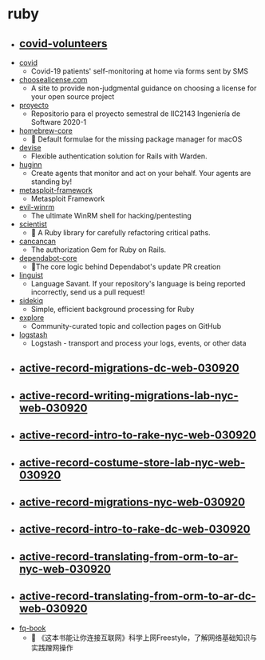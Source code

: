 # ruby
- [covid-volunteers](https://github.com/sradu/covid-volunteers)
  - 
- [covid](https://github.com/lifen-labs/covid)
  - Covid-19 patients' self-monitoring at home via forms sent by SMS
- [choosealicense.com](https://github.com/github/choosealicense.com)
  - A site to provide non-judgmental guidance on choosing a license for your open source project
- [proyecto](https://github.com/IIC2143-2020-1/proyecto)
  - Repositorio para el proyecto semestral de IIC2143 Ingeniería de Software 2020-1
- [homebrew-core](https://github.com/Homebrew/homebrew-core)
  - 🍻 Default formulae for the missing package manager for macOS
- [devise](https://github.com/heartcombo/devise)
  - Flexible authentication solution for Rails with Warden.
- [huginn](https://github.com/huginn/huginn)
  - Create agents that monitor and act on your behalf. Your agents are standing by!
- [metasploit-framework](https://github.com/rapid7/metasploit-framework)
  - Metasploit Framework
- [evil-winrm](https://github.com/Hackplayers/evil-winrm)
  - The ultimate WinRM shell for hacking/pentesting
- [scientist](https://github.com/github/scientist)
  - 🔬 A Ruby library for carefully refactoring critical paths.
- [cancancan](https://github.com/CanCanCommunity/cancancan)
  - The authorization Gem for Ruby on Rails.
- [dependabot-core](https://github.com/dependabot/dependabot-core)
  - 🤖The core logic behind Dependabot's update PR creation
- [linguist](https://github.com/github/linguist)
  - Language Savant. If your repository's language is being reported incorrectly, send us a pull request!
- [sidekiq](https://github.com/mperham/sidekiq)
  - Simple, efficient background processing for Ruby
- [explore](https://github.com/github/explore)
  - Community-curated topic and collection pages on GitHub
- [logstash](https://github.com/elastic/logstash)
  - Logstash - transport and process your logs, events, or other data
- [active-record-migrations-dc-web-030920](https://github.com/learn-co-students/active-record-migrations-dc-web-030920)
  - 
- [active-record-writing-migrations-lab-nyc-web-030920](https://github.com/learn-co-students/active-record-writing-migrations-lab-nyc-web-030920)
  - 
- [active-record-intro-to-rake-nyc-web-030920](https://github.com/learn-co-students/active-record-intro-to-rake-nyc-web-030920)
  - 
- [active-record-costume-store-lab-nyc-web-030920](https://github.com/learn-co-students/active-record-costume-store-lab-nyc-web-030920)
  - 
- [active-record-migrations-nyc-web-030920](https://github.com/learn-co-students/active-record-migrations-nyc-web-030920)
  - 
- [active-record-intro-to-rake-dc-web-030920](https://github.com/learn-co-students/active-record-intro-to-rake-dc-web-030920)
  - 
- [active-record-translating-from-orm-to-ar-nyc-web-030920](https://github.com/learn-co-students/active-record-translating-from-orm-to-ar-nyc-web-030920)
  - 
- [active-record-translating-from-orm-to-ar-dc-web-030920](https://github.com/learn-co-students/active-record-translating-from-orm-to-ar-dc-web-030920)
  - 
- [fq-book](https://github.com/hoochanlon/fq-book)
  - 📖 《这本书能让你连接互联网》科学上网Freestyle，了解网络基础知识与实践蹭网操作
